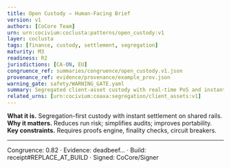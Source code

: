 ```yaml
---
title: Open Custody — Human-Facing Brief
version: v1
authors: [CoCore Team]
urn: urn:cocivium:coclusta:patterns/open_custody:v1
layer: coclusta
tags: [finance, custody, settlement, segregation]
maturity: M3
readiness: R2
jurisdictions: [CA-ON, EU]
congruence_ref: summaries/congruence/open_custody.v1.json
provenance_ref: evidence/provenance/example_prov.json
warning_gate: safety/WARNING_GATE.yaml
summary: Segregated client-asset custody with real-time PoS and instant settlement.
related_urns: [urn:cocivium:coaxa:segregation/client_assets:v1]
---
```


**What it is.** Segregation-first custody with instant settlement on shared rails.
**Why it matters.** Reduces run risk; simplifies audits; improves portability.
**Key constraints.** Requires proofs engine, finality checks, circuit breakers.

---
<footer>
Congruence: 0.82 · Evidence: deadbeef… · Build: receipt#REPLACE_AT_BUILD · Signed: CoCore/Signer
</footer>
